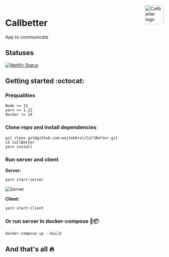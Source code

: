 <a href="https://callbetter.netlify.app/" target="_blank">
    <img src="https://i.imgur.com/t3I17If.jpg" alt="Callbetter logo" title="Callbetter" align="right" height="60px" />
</a>

Callbetter 
======================
App to communicate
## Statuses
[![Netlify Status](https://api.netlify.com/api/v1/badges/ad29836f-54d6-41f3-8686-f0f1eb226fc7/deploy-status)](https://app.netlify.com/sites/callbetter/deploys)

## Getting started :octocat:

###  Prequalities
```
Node >= 12
yarn >= 1.22
docker >= 19
```

###  Clone repo and install dependencies
```
git clone git@github.com:wojtekKrol/CallBetter.git
cd CallBetter
yarn install
````

### Run server and client
<b>Server:</b> 
```
yarn start:server
```

<img src="https://i.imgur.com/G8JM1ye.png" alt="Server" title="Callbetter:Server" align="center" />

<b>Client:</b> 
```
yarn start:client
```

### Or run server in docker-compose :whale::package:

```
docker-compose up --build
```

## And that's all :fire:
